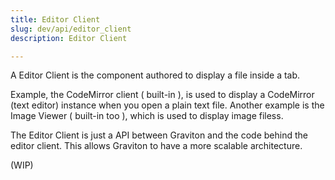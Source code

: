 ```yaml
---
title: Editor Client
slug: dev/api/editor_client
description: Editor Client

---
```


A Editor Client is the component authored to display a file inside a tab. 

Example, the CodeMirror client ( built-in ), is used to display a CodeMirror (text editor) instance when you open a plain text file. 
Another example is the Image Viewer ( built-in too ), which is used to display image filess.

The Editor Client is just a API between Graviton and the code behind the editor client. This allows Graviton to have a more scalable architecture.

(WIP)